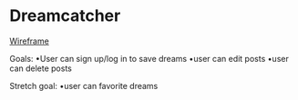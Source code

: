 # Dreamcatcher

[Wireframe](Dreamcatcher/DreamcatcherWireFrame.png)

Goals:
•User can sign up/log in to save dreams
•user can edit posts
•user can delete posts

Stretch goal:
•user can favorite dreams
